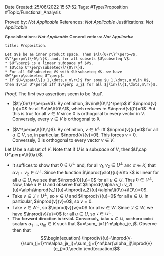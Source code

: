 <div class="topSpace"></div>

Date Created: 25/06/2022 15:57:52
Tags: #Type/Proposition #Topic/Functional_Analysis

Proved by: <i>Not Applicable</i>
References: <i>Not Applicable</i>
Justifications: <i>Not Applicable</i>

Specializations: <i>Not Applicable</i>
Generalizations: <i>Not Applicable</i>

``` ad-Proposition
title: Proposition.

Let $V$ be an inner product space. Then $\l\{0\r\}^\perp=V$, $V^\perp=\l\{0\r\}$, and, for all subsets $U\subseteq V$:
* $U^\perp$ is a linear subspace of $V$.
* $U\cap U^\perp\subseteq\l\{0\r\}$.
* For all $W\subseteq V$ with $U\subseteq W$, we have $W^\perp\subseteq U^\perp$.
* If $U=\span\l\{u_1,\dots,u_m\r\}$ for some $u_1,\dots,u_m\in U$, then $v\in U^\perp$ iff $v\perp u_j$ for all $j\in\l\{1,\dots,m\r\}$.

```

<i>Proof.</i> The first two assertions seem to be ‘dual’.
* ($\l\{0\r\}^\perp=V$). By definition, $v\in\l\{0\r\}^\perp$ iff $\inprod{v}{u}=0$ for all $u\in\l\{0\r\}$, which reduces to $\inprod{v}{0}=0$. But this is true for all $v\in V$ since $0$ is orthogonal to every vector in $V$. Conversely, every $v\in V$ is orthogonal to $0$.

* ($V^\perp=\l\{0\r\}$). By definition, $v\in V^\perp$ iff $\inprod{v}{u}=0$ for all $u\in V$, so, in particular, $\inprod{v}{v}=0$. This forces $v=0$. Conversely, $0$ is orthogonal to every vector $v\in V$.

Let $U$ be a subset of $V$. Note that if $U$ is a sub<i>space</i> of $V$, then $U\cap U^\perp=\l\{0\r\}$.
* It suffices to show that $0\in U^\perp$ and, for all $v_1,v_2\in U^\perp$ and $\alpha\in K$, that $\alpha v_1+v_2\in U^\perp$. Since the function $\inprod{\slot}{u}:V\to K$ is linear for all $u\in U$, we see that $\inprod{0}{u}=0$ for all $u\in U$. Thus $0\in U^\perp$. Now, take $u\in U$ and observe that $\inprod{\alpha v_1+v_2}{u}=\alpha\inprod{v_1}{u}+\inprod{v_2}{u}=\alpha\l(0\r)+\l(0\r)=0$.
* Take $v\in U\cap U^\perp$, so $v\in U$ and $\inprod{v}{u}=0$ for all $u\in U$. In particular, $\inprod{v}{v}=0$, so $v=0$.
* Take $v\in W^\perp$, so $\inprod{v}{w}=0$ for all $w\in W$. Since $U\subseteq W$, we have $\inprod{v}{u}=0$ for all $u\in U$, so $v\in U^\perp$.
* The forward direction is trivial. Conversely, take $u\in U$, so there exist scalars $\alpha_1,\dots,\alpha_m\in K$ such that $u=\sum_{j=1}^m\alpha_je_j$. Observe then that
$$\begin{equation}
    \inprod{v}{u}=\inprod{v}{\sum_{j=1}^m\alpha_je_j}=\sum_{j=1}^m\bar{\alpha_j}\inprod{v}{e_j}=0.\qedin
\end{equation}$$
